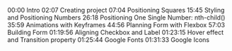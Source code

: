 00:00 Intro
02:07 Creating project
07:04 Positioning Squares
15:45 Styling and Positioning Numbers
26:18 Positioning One Single Number: nth-child()
35:59 Animations with Keyframes
44:56 Planning Form with Flexbox
57:03 Building Form
01:19:56 Aligning Checkbox and Label
01:23:15 Hover effect and Transition property
01:25:44 Google Fonts
01:31:33 Google Icons
